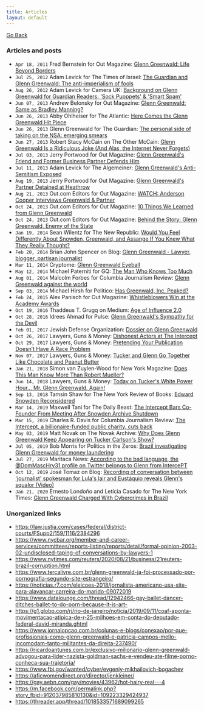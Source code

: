 ```yaml
---
title: Articles
layout: default
---
```


[Go Back](index.md)

### Articles and posts

- ``Apr 18, 2011`` Fred Bernstein for Out Magazine: [Glenn Greenwald: Life Beyond Borders](https://www.out.com/news-commentary/2011/04/18/glenn-greenwald-life-beyond-borders)
- ``Jul 25, 2012`` Adam Levick for The Times of Israel: [The Guardian and Glenn Greenwald: The anti-imperialism of fools](https://blogs.timesofisrael.com/the-guardian-and-glenn-greenwald-the-anti-imperialism-of-fools/)
- ``Aug 26, 2012`` Adam Levick for Camera UK: [Background on Glenn Greenwald for Guardian Readers: 'Sock Pupppets' & 'Smart Spam'](https://camera-uk.org/2012/08/26/background-on-glenn-greenwald-for-guardian-readers-sock-puppets-smart-spam/)
- ``Jun 07, 2013`` Andrew Belonsky for Out Magazine: [Glenn Greenwald: Same as Bradley Manning?](https://www.out.com/entertainment/popnography/2013/06/07/glenn-greenwald-whistleblower-bradley-manning)
- ``Jun 26, 2013`` Abby Ohlheiser for The Atlantic: [Here Comes the Glenn Greenwald Hit Piece](https://www.theatlantic.com/national/archive/2013/06/here-comes-glenn-greenwald-hit-piece/313861/)
- ``Jun 26, 2013`` Glenn Greenwald for The Guardian: [The personal side of taking on the NSA: emerging smears](https://www.theguardian.com/commentisfree/2013/jun/26/nsa-revelations-response-to-smears)
- ``Jun 27, 2013`` Robert Stacy McCain on The Other McCain: [Glenn Greenwald Is a Ridiculous Joke (And Alas, the Internet Never Forgets)](https://theothermccain.com/2013/06/27/glenn-greenwald-is-a-ridiculous-joke-and-alas-the-internet-never-forgets/)
- ``Jul 03, 2013`` Jerry Portwood for Out Magazine: [Glenn Greenwald's Friend and Former Business Partner Defends Him](https://www.out.com/entertainment/popnography/2013/07/03/glenn-greenwald-former-lover-porn-jake-jaxson-jason-buchtel)
- ``Jul 11, 2013`` Adam Levick for The Algemeiner: [Glenn Greenwald's Anti-Semitism Exposed](https://www.algemeiner.com/2013/07/11/glenn-greenwalds-anti-semitism-exposed/)
- ``Aug 19, 2013`` Jerry Portwood for Out Magazine: [Glenn Greenwald's Partner Detained at Heathrow](https://www.out.com/news-opinion/2013/08/19/glenn-greenwalds-partner-detained-heathrow)
- ``Aug 21, 2013`` Out.com Editors for Out Magazine: [WATCH: Anderson Cooper Interviews Greenwald & Partner](https://www.out.com/entertainment/popnography/2013/08/21/watch-anderson-cooper-interviews-glenn-greenwald-david-miranda)
- ``Oct 24, 2013`` Out.com Editors for Out Magazine: [10 Things We Learned from Glenn Greenwald](https://www.out.com/glenn-greenwald/2013/10/24/10-things-we-learned-glenn-greenwald)
- ``Oct 24, 2013`` Out.com Editors for Out Magazine: [Behind the Story: Glenn Greenwald, Enemy of the State](https://www.out.com/news-opinion/2013/10/24/behind-story-glenn-greenwald-enemy-state)
- ``Jan 19, 2014`` Sean Wilentz for The New Republic: [Would You Feel Differently About Snowden, Greenwald, and Assange If You Knew What They Really Thought?](https://newrepublic.com/article/116253/edward-snowden-glenn-greenwald-julian-assange-what-they-believe)
- ``Feb 20, 2014`` Brian John Spencer on Blog: [Glenn Greenwald - Lawyer, blogger, partisan journalist](http://brianjohnspencer.blogspot.com/2014/02/glenn-greenwald-lawyer-blogger-partisan.html)
- ``Mar 11, 2014`` Cryptome: [Glenn Greenwald Eyeball](https://cryptome.org/2014-info/glenn-greenwald/glenn-greenwald.htm)
- ``May 12, 2014`` Michael Paterniti for GQ: [The Man Who Knows Too Much](https://www.gq.com/story/glenn-greenwald-edward-snowden-no-place-to-hide)
- ``Aug 01, 2014`` Malcolm Forbes for Columbia Journalism Review: [Glenn Greenwald against the world](https://archives.cjr.org/critical_eye/glenn_greenwald_against_the_wo.php)
- ``Sep 03, 2014`` Michael Hirsh for Politico: [Has Greenwald, Inc. Peaked?](https://www.politico.com/magazine/story/2014/09/glenn-greenwald-inc-peaked-110576)
- ``Feb 24, 2015`` Alex Panisch for Out Magazine: [Whistleblowers Win at the Academy Awards](https://www.out.com/popnography/2015/2/24/why-whistleblowers-winning-academy-awards-matters)
- ``Oct 19, 2016`` Thaddeus T. Grugq on Medium: [Age of Influence 2.0](https://medium.com/@thegrugq/agent-of-influence-2-0-e1f20bed4aec)
- ``Oct 28, 2016`` Idrees Ahmad for Pulse: [Glenn Greenwald's Sympathy for the Devil](https://pulsemedia.org/2016/10/28/sympathy-for-the-devil-exorcising-greenwald-and-assad/)
- ``Feb 01, 2017`` Jewish Defense Organization: [Dossier on Glenn Greenwald](/docs/jewish-defense-organization-dossier.pdf)
- ``Oct 26, 2017`` Lawyers, Guns & Money: [Dishonest Actors at The Intercept](https://www.lawyersgunsmoneyblog.com/2017/10/dishonest-actors-intercept)
- ``Oct 29, 2017`` Lawyers, Guns & Money: [Pretending Your Publication Doesn’t Have A Race Problem](https://www.lawyersgunsmoneyblog.com/2017/10/intercept-the-root-fight)
- ``Nov 07, 2017`` Lawyers, Guns & Money: [Tucker and Glenn Go Together Like Chocolate and Peanut Butter](https://www.lawyersgunsmoneyblog.com/2017/11/tucker-glenn-go-together-like-chocolate-peanut-butter)
- ``Jan 21, 2018`` Simon van Zuylen-Wood for New York Magazine: [Does This Man Know More Than Robert Mueller?](https://nymag.com/intelligencer/2018/01/glenn-greenwald-russia-investigation.html)
- ``Jun 14, 2018`` Lawyers, Guns & Money: [Today on Tucker's White Power Hour… Mr. Glenn Greenwald, Again!](https://www.lawyersgunsmoneyblog.com/2018/06/today-tuckers-white-power-hour-mr-glenn-greenwald)
- ``Sep 13, 2018`` Tamsin Shaw for The New York Review of Books: [Edward Snowden Reconsidered](https://www.nybooks.com/daily/2018/09/13/edward-snowden-reconsidered/)
- ``Mar 14, 2019`` Maxwell Tani for The Daily Beast: [The Intercept Bars Co-Founder From Meeting After Snowden Archive Shutdown](https://www.thedailybeast.com/laura-poitras-co-founder-of-the-intercept-barred-from-company-meeting-after-snowden-archive-shutdown)
- ``Mar 15, 2019`` Charles R. Davis for Columbia Journalism Review: [The Intercept, a billionaire-funded public charity, cuts back](https://www.cjr.org/business_of_news/layoffs-the-intercept.php)
- ``May 03, 2019`` Matt Novak on The Novak Archive: [Why Does Glenn Greenwald Keep Appearing on Tucker Carlson's Show?](https://www.novakarchive.com/foias/2019/4/20/why-does-glenn-greenwald-keep-going-on-tucker-carlsons-show)
- ``Jul 05, 2019`` Bob Morris for Politics in the Zeros: [Brazil investigating Glenn Greenwald for money laundering](https://polizeros.com/2019/07/05/brazil-investigating-glenn-greenwald-for-money-laundering/)
- ``Jul 27, 2019`` Maritaca News: [According to the bad language, the @DomMascHry31 profile on Twitter belongs to Glenn from IntercePT](https://maritaca-news.blogspot.com/2019/07/segundo-as-mas-linguas-o-perfil.html)
- ``Oct 12, 2019`` José Tomaz on Blog: [Recording of conversation between 'journalist' spokesman for Lula's lair and Eustáquio reveals Glenn's squalor (Video)](https://rota2014.blogspot.com/2019/10/gravacao-de-conversa-entre-jornalistas.html)
- ``Jan 21, 2020`` Ernesto Londoño and Letícia Casado for The New York Times: [Glenn Greenwald Charged With Cybercrimes in Brazil](https://www.nytimes.com/2020/01/21/world/americas/glenn-greenwald-brazil-cybercrimes.html)

### Unorganized links

- <https://law.justia.com/cases/federal/district-courts/FSupp2/159/1116/2384296>
- <https://www.nycbar.org/member-and-career-services/committees/reports-listing/reports/detail/formal-opinion-2003-02-undisclosed-taping-of-conversations-by-lawyers-1>
- <https://www.nytimes.com/reuters/2020/08/21/business/21reuters-brazil-corruption.html>
- <https://www.tercalivre.com.br/glenn-greenwald-ja-foi-processado-por-pornografia-segundo-site-estrangeiro/>
- <https://noticias.r7.com/eleicoes-2018/jornalista-americano-usa-site-para-alavancar-carreira-do-marido-09072019>
- <https://www.datalounge.com/thread/12942466-gay-ballet-dancer-ditches-ballet-to-do-porn-because-it-is-art->
- <https://g1.globo.com/rj/rio-de-janeiro/noticia/2019/09/11/coaf-aponta-movimentacao-atipica-de-r-25-milhoes-em-conta-do-deputado-federal-david-miranda.ghtml>
- <https://www.jornalopcao.com.br/colunas-e-blogs/conexao/por-que-profissionais-como-glenn-greenwald-e-patricia-campos-mello-incomodam-tanto-militantes-da-direita-237490/>
- <https://ricardoantunes.com.br/exclusivo-milionario-glenn-greenwald-advogou-para-lider-nazista-goldman-sachs-e-vendeu-ate-filme-porno-conheca-sua-trajetoria/>
- <https://www.fbi.gov/wanted/cyber/evgeniy-mikhailovich-bogachev>
- <https://aficwomendirect.org/director/jenkleiner/>
- <https://gay.aebn.com/gay/movies/43962/hot-hairy-real---4>
- <https://m.facebook.com/permalink.php?story_fbid=912037985810130&id=109223329424937>
- <https://threader.app/thread/1018533571689099265>

<!--

- ``Jul 16, 2019`` [@telesurenglish](https://twitter.com/telesurenglish/status/1151144461738446848)
- ``Sep 07, 2019`` [@BetterCallGlenn](https://twitter.com/BetterCallGlenn/status/1170428093451968515)
- ``Sep 08, 2019`` [@BetterCallGlenn](https://twitter.com/BetterCallGlenn/status/1170885067654258688)
- ``Sep 13, 2019`` [@BetterCallGlenn](https://twitter.com/BetterCallGlenn/status/1172647150414548994)
- ``Sep 13, 2019`` [@BetterCallGlenn](https://twitter.com/BetterCallGlenn/status/1172647541432705025)
- ``Sep 21, 2019`` [@BetterCallGlenn](https://twitter.com/BetterCallGlenn/status/1175614711095812096)
- ``Sep 28, 2019`` [@BetterCallGlenn](https://twitter.com/BetterCallGlenn/status/1178081438874439681)
- ``Sep 28, 2019`` [@BetterCallGlenn](https://twitter.com/BetterCallGlenn/status/1178082160579895296)
- ``Oct 11, 2019`` [@BetterCallGlenn](https://twitter.com/BetterCallGlenn/status/1182697773445066758)
- ``Nov 07, 2019`` [@BetterCallGlenn](https://twitter.com/BetterCallGlenn/status/1192527000084328448)
- ``Nov 07, 2019`` [@frankmpj_27](https://twitter.com/frankmpj_27/status/1192527387340288001)
- ``Dec 03, 2019`` [@BetterCallGlenn](https://twitter.com/BetterCallGlenn/status/1201899823416381440)
- ``Dec 03, 2019`` [@BetterCallGlenn](https://twitter.com/BetterCallGlenn/status/1201900921367740416)
- ``Dec 03, 2019`` [@BetterCallGlenn](https://twitter.com/BetterCallGlenn/status/1201923240131739654)
- ``Dec 03, 2019`` [@BetterCallGlenn](https://twitter.com/BetterCallGlenn/status/1201923855360647168)

- ``Jul 27, 2006`` Patterico on Blog: [Annotated WuzzaDem: The Facts Behind the Greenwald Sock-Puppetry](http://patterico.com/2006/07/27/annotated-wuzzadem-the-facts-behind-the-greenwald-sock-puppetry/)

http://docshare.tips/the-story-of-a-jew-who-fell-in-love-with-a-nazi-the-glenn-greenwald-matt-hale-affair_58aa1654b6d87f6f5d8b5237.html
https://www.facebook.com/Gesara.Brasil/posts/um-predador-sexual-chamado-glenn-greenwald-ato-iiposted-on-agosto-3-2019-by-room/2442549029101496/

- ``2005 to 2007`` Glenn Greenwald on Blogger: [Unclaimed Territory](http://glenngreenwald.blogspot.com/)
- ``2006 to 2014`` Glenn Greenwald on Blogger: [UT Documents](http://utdocuments.blogspot.com/)
- ``04 Aug 2010`` Glenn Greenwald on Blogger: [Cato Surveillance Draft](http://surveillancedraft.blogspot.com/)
-->
